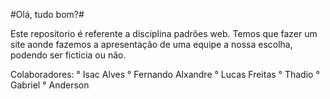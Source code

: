 #Olá, tudo bom?#

Este repositorio é referente a disciplina padrões web. Temos que fazer um site aonde fazemos a apresentação de uma equipe a nossa escolha, podendo ser ficticia ou não.

Colaboradores:
° Isac Alves
° Fernando Alxandre
° Lucas Freitas
° Thadio
° Gabriel
° Anderson
